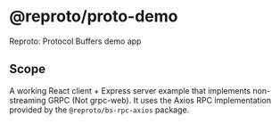 # @reproto/proto-demo

Reproto: Protocol Buffers demo app

## Scope

A working React client + Express server example that implements
non-streaming GRPC (Not grpc-web). It uses the Axios RPC implementation
provided by the `@reproto/bs-rpc-axios` package.
